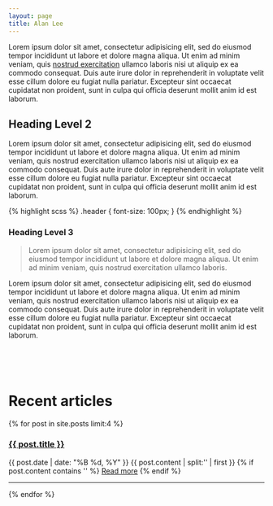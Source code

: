 ```yaml
---
layout: page
title: Alan Lee
---
```

Lorem ipsum dolor sit amet, consectetur adipisicing elit, sed do eiusmod tempor incididunt ut labore et dolore magna aliqua. Ut enim ad minim veniam, quis [nostrud exercitation](http://alexcarpenter.me) ullamco laboris nisi ut aliquip ex ea commodo consequat. Duis aute irure dolor in reprehenderit in voluptate velit esse cillum dolore eu fugiat nulla pariatur. Excepteur sint occaecat cupidatat non proident, sunt in culpa qui officia deserunt mollit anim id est laborum.

## Heading Level 2

Lorem ipsum dolor sit amet, consectetur adipisicing elit, sed do eiusmod tempor incididunt ut labore et dolore magna aliqua. Ut enim ad minim veniam, quis nostrud exercitation ullamco laboris nisi ut aliquip ex ea commodo consequat. Duis aute irure dolor in reprehenderit in voluptate velit esse cillum dolore eu fugiat nulla pariatur. Excepteur sint occaecat cupidatat non proident, sunt in culpa qui officia deserunt mollit anim id est laborum.

{% highlight scss %}
  .header {
    font-size: 100px;
  }
{% endhighlight %}

### Heading Level 3

> Lorem ipsum dolor sit amet, consectetur adipisicing elit, sed do eiusmod tempor incididunt ut labore et dolore magna aliqua. Ut enim ad minim veniam, quis nostrud exercitation ullamco laboris.

Lorem ipsum dolor sit amet, consectetur adipisicing elit, sed do eiusmod tempor incididunt ut labore et dolore magna aliqua. Ut enim ad minim veniam, quis nostrud exercitation ullamco laboris nisi ut aliquip ex ea commodo consequat. Duis aute irure dolor in reprehenderit in voluptate velit esse cillum dolore eu fugiat nulla pariatur. Excepteur sint occaecat cupidatat non proident, sunt in culpa qui officia deserunt mollit anim id est laborum.

<br>
<br>
<br>

# Recent articles

{% for post in site.posts limit:4 %}
   <div class="post-preview">
   <h3><a href="{{ post.url | prepend: site.baseurl }}">{{ post.title }}</a></h3>
   <span class="post-date">{{ post.date | date: "%B %d, %Y" }}</span>
   {{ post.content | split:'<!--break-->' | first }}
   {% if post.content contains '<!--break-->' %}
      <a href="{{ post.url }}">Read more</a>
   {% endif %}
   </div>
   <hr>
{% endfor %}
